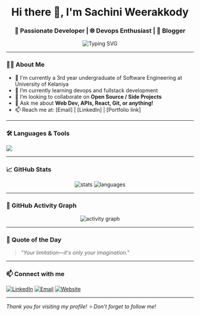 <!--
**SachiniUresha/SachiniUresha** is a ✨ _special_ ✨ repository because its `README.md` (this file) appears on your GitHub profile.

Here are some ideas to get you started:

- 🔭 I’m currently working on ...
- 🌱 I’m currently learning ...
- 👯 I’m looking to collaborate on ...
- 🤔 I’m looking for help with ...
- 💬 Ask me about ...
- 📫 How to reach me: ...
- 😄 Pronouns: ...
- ⚡ Fun fact: ...
-->
<!-- README.md for your GitHub profile -->
<h1 align="center">Hi there 👋, I'm Sachini Weerakkody</h1>
<h3 align="center">🚀 Passionate Developer | 🌐 Devops Enthusiast | 🎨 Blogger</h3>

<p align="center">
  <img src="https://readme-typing-svg.herokuapp.com?font=Fira+Code&size=18&pause=1000&color=00FEEF&width=435&lines=Welcome+to+my+GitHub!;Always+learning+something+new.;Love+building+cool+things." alt="Typing SVG" />
</p>

---

### 🧑‍💻 About Me

- 💼 I'm currently a 3rd year undergraduate of Software Engineering at University of Kelaniya
- 🌱 I’m currently learning devops and fullstack development
- 👯 I’m looking to collaborate on **Open Source / Side Projects**
- 💬 Ask me about **Web Dev, APIs, React, Git, or anything!**
- 📫 Reach me at: [Email] | [LinkedIn] | [Portfolio link]

---

### 🛠️ Languages & Tools

<p align="left">
  <img src="https://skillicons.dev/icons?i=js,ts,react,nextjs,nodejs,express,mongodb,tailwind,figma,git,github,vscode" />
</p>

---

### 📈 GitHub Stats

<p align="center">
  <img src="https://github-readme-stats.vercel.app/api?username=YourGitHubUsername&show_icons=true&theme=radical" alt="stats" />
  <img src="https://github-readme-stats.vercel.app/api/top-langs/?username=YourGitHubUsername&layout=compact&theme=radical" alt="languages" />
</p>

---

### 🧩 GitHub Activity Graph

<p align="center">
  <img src="https://github-readme-activity-graph.cyclic.app/graph?username=YourGitHubUsername&theme=react-dark" alt="activity graph" />
</p>

---

### 🎯 Quote of the Day

> _"Your limitation—it's only your imagination."_

---

### 📫 Connect with me

<p>
  <a href="https://linkedin.com/in/yourusername"><img alt="LinkedIn" src="https://img.shields.io/badge/LinkedIn-blue?style=flat-square&logo=linkedin" /></a>
  <a href="mailto:youremail@example.com"><img alt="Email" src="https://img.shields.io/badge/Email-red?style=flat-square&logo=gmail" /></a>
  <a href="https://yourportfolio.com"><img alt="Website" src="https://img.shields.io/badge/Portfolio-000?style=flat-square&logo=google-chrome" /></a>
</p>

---

*Thank you for visiting my profile! ⭐ Don’t forget to follow me!*


